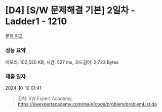 # [D4] [S/W 문제해결 기본] 2일차 - Ladder1 - 1210 

[문제 링크](https://swexpertacademy.com/main/code/problem/problemDetail.do?contestProbId=AV14ABYKADACFAYh) 

### 성능 요약

메모리: 102,520 KB, 시간: 527 ms, 코드길이: 2,723 Bytes

### 제출 일자

2024-10-10 01:41



> 출처: SW Expert Academy, https://swexpertacademy.com/main/code/problem/problemList.do